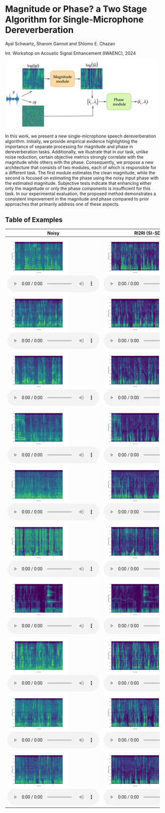 # Magnitude or Phase? a Two Stage Algorithm for  Single-Microphone Dereverberation

Ayal Schwartz, Sharom Gannot and Shlomo E. Chazan 

Int. Workshop on Acoustic Signal Enhancement (IWAENC), 2024

![flow](/flow5.png)

In this work, we present a new single-microphone speech dereverberation algorithm. Initially, we provide empirical evidence highlighting the importance of separate processing for magnitude and phase in dereverberation tasks. Additionally, we illustrate that in our task, unlike noise reduction, certain objective metrics strongly correlate with the magnitude while others with the phase. Consequently, we propose a new architecture that consists of two modules, each of which is responsible for a different task. The first module estimates the clean magnitude, while the second is focused on estimating the phase using the noisy input phase with the estimated magnitude. Subjective tests indicate that enhancing either only the magnitude or only the phase components is insufficient for this task. In our experimental evaluation, the proposed method demonstrates a consistent improvement in the magnitude and phase compared to prior approaches that primarily address one of these aspects.


## Table of Examples

| Noisy | RI2RI (SI-SDR) | MM+Noisy phase | MM+PM (Ours) |
|-------|-------|-------|-------|
| <img src="noisy/0.png" alt="Noisy 1" width="200"> <br> <audio width="200" controls><source src="noisy/0.wav" type="audio/wav"></audio> | <img src="RI2RI/0.png" alt="RI2RI 1" width="200"> <br> <audio width="200" controls><source src="RI2RI/0.wav" type="audio/wav"></audio> | <img src="MM_NP_new/0.png" alt="MM+NP 1" width="200"> <br> <audio width="200" controls><source src="MM_NP_new/0.wav" type="audio/wav"></audio> | <img src="proposed_new/0.png" alt="MM+PM 1" width="200"> <br> <audio width="200" controls><source src="proposed_new/0.wav" type="audio/wav"></audio> |
| <img src="noisy/1.png" alt="Noisy 2" width="200"> <br> <audio width="200" controls><source src="noisy/1.wav" type="audio/wav"></audio> | <img src="RI2RI/1.png" alt="RI2RI 2" width="200"> <br> <audio width="200" controls><source src="RI2RI/1.wav" type="audio/wav"></audio> | <img src="MM_NP_new/1.png" alt="MM+NP 2" width="200"> <br> <audio width="200" controls><source src="MM_NP_new/1.wav" type="audio/wav"></audio> | <img src="proposed_new/1.png" alt="MM+PM 2" width="200"> <br> <audio width="200" controls><source src="proposed_new/1.wav" type="audio/wav"></audio> |
| <img src="noisy/3.png" alt="Noisy 3" width="200"> <br> <audio width="200" controls><source src="noisy/3.wav" type="audio/wav"></audio> | <img src="RI2RI/3.png" alt="RI2RI 3" width="200"> <br> <audio width="200" controls><source src="RI2RI/3.wav" type="audio/wav"></audio> | <img src="MM_NP_new/3.png" alt="MM+NP 3" width="200"> <br> <audio width="200" controls><source src="MM_NP_new/3.wav" type="audio/wav"></audio> | <img src="proposed_new/3.png" alt="MM+PM 3" width="200"> <br> <audio width="200" controls><source src="proposed_new/3.wav" type="audio/wav"></audio> |
| <img src="noisy/6.png" alt="Noisy 4" width="200"> <br> <audio width="200" controls><source src="noisy/6.wav" type="audio/wav"></audio> | <img src="RI2RI/6.png" alt="RI2RI 4" width="200"> <br> <audio width="200" controls><source src="RI2RI/6.wav" type="audio/wav"></audio> | <img src="MM_NP_new/6.png" alt="MM+NP 4" width="200"> <br> <audio width="200" controls><source src="MM_NP_new/6.wav" type="audio/wav"></audio> | <img src="proposed_new/6.png" alt="MM+PM 4" width="200"> <br> <audio width="200" controls><source src="proposed_new/6.wav" type="audio/wav"></audio> |
| <img src="noisy/9.png" alt="Noisy 5" width="200"> <br> <audio width="200" controls><source src="noisy/9.wav" type="audio/wav"></audio> | <img src="RI2RI/9.png" alt="RI2RI 5" width="200"> <br> <audio width="200" controls><source src="RI2RI/9.wav" type="audio/wav"></audio> | <img src="MM_NP_new/9.png" alt="MM+NP 5" width="200"> <br> <audio width="200" controls><source src="MM_NP_new/9.wav" type="audio/wav"></audio> | <img src="proposed_new/9.png" alt="MM+PM 5" width="200"> <br> <audio width="200" controls><source src="proposed_new/9.wav" type="audio/wav"></audio> |
| <img src="noisy/10.png" alt="Noisy 6" width="200"> <br> <audio width="200" controls><source src="noisy/10.wav" type="audio/wav"></audio> | <img src="RI2RI/10.png" alt="RI2RI 6" width="200"> <br> <audio width="200" controls><source src="RI2RI/10.wav" type="audio/wav"></audio> | <img src="MM_NP_new/10.png" alt="MM+NP 6" width="200"> <br> <audio width="200" controls><source src="MM_NP_new/10.wav" type="audio/wav"></audio> | <img src="proposed_new/10.png" alt="MM+PM 6" width="200"> <br> <audio width="200" controls><source src="proposed_new/10.wav" type="audio/wav"></audio> |
| <img src="noisy/12.png" alt="Noisy 7" width="200"> <br> <audio width="200" controls><source src="noisy/12.wav" type="audio/wav"></audio> | <img src="RI2RI/12.png" alt="RI2RI 7" width="200"> <br> <audio width="200" controls><source src="RI2RI/12.wav" type="audio/wav"></audio> | <img src="MM_NP_new/12.png" alt="MM+NP 7" width="200"> <br> <audio width="200" controls><source src="MM_NP_new/12.wav" type="audio/wav"></audio> | <img src="proposed_new/12.png" alt="MM+PM 7" width="200"> <br> <audio width="200" controls><source src="proposed_new/12.wav" type="audio/wav"></audio> |
| <img src="noisy/14.png" alt="Noisy 8" width="200"> <br> <audio width="200" controls><source src="noisy/14.wav" type="audio/wav"></audio> | <img src="RI2RI/14.png" alt="RI2RI 8" width="200"> <br> <audio width="200" controls><source src="RI2RI/14.wav" type="audio/wav"></audio> | <img src="MM_NP_new/14.png" alt="MM+NP 8" width="200"> <br> <audio width="200" controls><source src="MM_NP_new/14.wav" type="audio/wav"></audio> | <img src="proposed_new/14.png" alt="MM+PM 8" width="200"> <br> <audio width="200" controls><source src="proposed_new/14.wav" type="audio/wav"></audio> |
| <img src="noisy/15.png" alt="Noisy 9" width="200"> <br> <audio width="200" controls><source src="noisy/15.wav" type="audio/wav"></audio> | <img src="RI2RI/15.png" alt="RI2RI 9" width="200"> <br> <audio width="200" controls><source src="RI2RI/15.wav" type="audio/wav"></audio> | <img src="MM_NP_new/15.png" alt="MM+NP 9" width="200"> <br> <audio width="200" controls><source src="MM_NP_new/15.wav" type="audio/wav"></audio> | <img src="proposed_new/15.png" alt="MM+PM 9" width="200"> <br> <audio width="200" controls><source src="proposed_new/15.wav" type="audio/wav"></audio> |
| <img src="noisy/21.png" alt="Noisy 10" width="200"> <br> <audio width="200" controls><source src="noisy/21.wav" type="audio/wav"></audio> | <img src="RI2RI/21.png" alt="RI2RI 10" width="200"> <br> <audio width="200" controls><source src="RI2RI/21.wav" type="audio/wav"></audio> | <img src="MM_NP_new/21.png" alt="MM+NP 10" width="200"> <br> <audio width="200" controls><source src="MM_NP_new/21.wav" type="audio/wav"></audio> | <img src="proposed_new/21.png" alt="MM+PM 10" width="200"> <br> <audio width="200" controls><source src="proposed_new/21.wav" type="audio/wav"></audio> |
